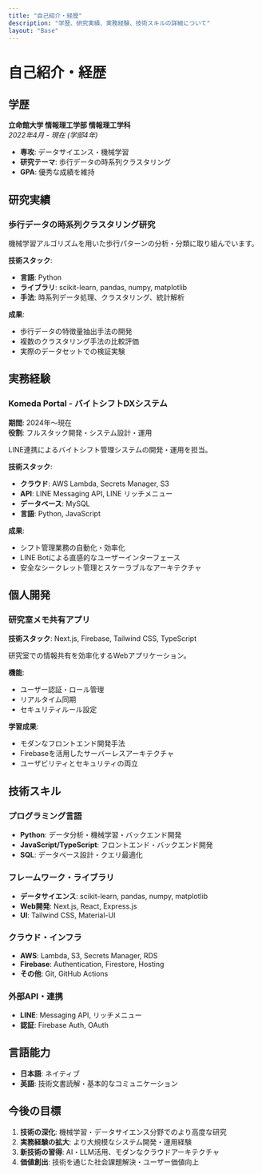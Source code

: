 ```yaml
---
title: "自己紹介・経歴"
description: "学歴、研究実績、実務経験、技術スキルの詳細について"
layout: "Base"
---
```


# 自己紹介・経歴

## 学歴

**立命館大学 情報理工学部 情報理工学科**  
*2022年4月 - 現在 (学部4年)*

- **専攻**: データサイエンス・機械学習
- **研究テーマ**: 歩行データの時系列クラスタリング
- **GPA**: 優秀な成績を維持

## 研究実績

### 歩行データの時系列クラスタリング研究

機械学習アルゴリズムを用いた歩行パターンの分析・分類に取り組んでいます。

**技術スタック**:
- **言語**: Python
- **ライブラリ**: scikit-learn, pandas, numpy, matplotlib
- **手法**: 時系列データ処理、クラスタリング、統計解析

**成果**:
- 歩行データの特徴量抽出手法の開発
- 複数のクラスタリング手法の比較評価
- 実際のデータセットでの検証実験

## 実務経験

### Komeda Portal - バイトシフトDXシステム

**期間**: 2024年〜現在  
**役割**: フルスタック開発・システム設計・運用

LINE連携によるバイトシフト管理システムの開発・運用を担当。

**技術スタック**:
- **クラウド**: AWS Lambda, Secrets Manager, S3
- **API**: LINE Messaging API, LINE リッチメニュー
- **データベース**: MySQL
- **言語**: Python, JavaScript

**成果**:
- シフト管理業務の自動化・効率化
- LINE Botによる直感的なユーザーインターフェース
- 安全なシークレット管理とスケーラブルなアーキテクチャ

## 個人開発

### 研究室メモ共有アプリ

**技術スタック**: Next.js, Firebase, Tailwind CSS, TypeScript

研究室での情報共有を効率化するWebアプリケーション。

**機能**:
- ユーザー認証・ロール管理
- リアルタイム同期
- セキュリティルール設定

**学習成果**:
- モダンなフロントエンド開発手法
- Firebaseを活用したサーバーレスアーキテクチャ
- ユーザビリティとセキュリティの両立

## 技術スキル

### プログラミング言語
- **Python**: データ分析・機械学習・バックエンド開発
- **JavaScript/TypeScript**: フロントエンド・バックエンド開発
- **SQL**: データベース設計・クエリ最適化

### フレームワーク・ライブラリ
- **データサイエンス**: scikit-learn, pandas, numpy, matplotlib
- **Web開発**: Next.js, React, Express.js
- **UI**: Tailwind CSS, Material-UI

### クラウド・インフラ
- **AWS**: Lambda, S3, Secrets Manager, RDS
- **Firebase**: Authentication, Firestore, Hosting
- **その他**: Git, GitHub Actions

### 外部API・連携
- **LINE**: Messaging API, リッチメニュー
- **認証**: Firebase Auth, OAuth

## 言語能力

- **日本語**: ネイティブ
- **英語**: 技術文書読解・基本的なコミュニケーション

## 今後の目標

1. **技術の深化**: 機械学習・データサイエンス分野でのより高度な研究
2. **実務経験の拡大**: より大規模なシステム開発・運用経験
3. **新技術の習得**: AI・LLM活用、モダンなクラウドアーキテクチャ
4. **価値創出**: 技術を通じた社会課題解決・ユーザー価値向上